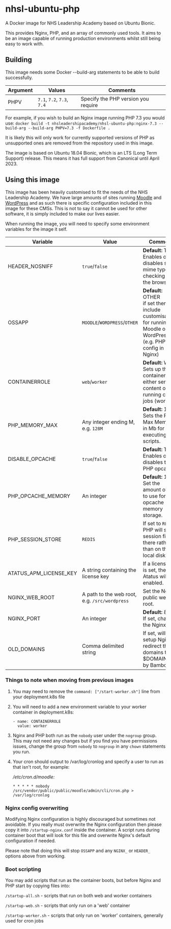 # nhsl-ubuntu-php

A Docker image for NHS Leadership Academy based on Ubuntu Bionic.

This provides Nginx, PHP, and an array of commonly used tools. It aims to be an image capable of running production environments whilst still being easy to work with.

## Building
This image needs some Docker --build-arg statements to be able to build successfully.

| Argument     | Values                        | Comments                             |
| ------------ | ----------------------------- | ------------------------------------ |
| PHPV         | `7.1`, `7.2`, `7.3`, `7.4`    | Specify the PHP version you require  |

For example, if you wish to build an Nginx image running PHP 7.3 you would use:
`docker build -t nhsleadershipacademy/nhsl-ubuntu-php:nginx-7.3 --build-arg --build-arg PHPV=7.3 -f Dockerfile .`

It is likely this will only work for currently supported versions of PHP as unsupported ones are removed from the repository used in this image.

The image is based on Ubuntu 18.04 Bionic, which is an LTS (Long Term Support) release. This means it has full support from Canonical until April 2023.

## Using this image

This image has been heavily customised to fit the needs of the NHS Leadership Academy. We have large amounts of sites running [Moodle](https://moodle.org/) and [WordPress](https://wordpress.org/) and as such there is specific configuration included in this image for these CMSs. This is not to say it cannot be used for other software, it is simply included to make our lives easier.

When running the image, you will need to specify some environment variables for the image it self.

| Variable     | Value        | Comment      |
| ------------ | ------------ | ------------ |
| HEADER_NOSNIFF | `true`/`false` | **Default:** TRUE <br /> Enables or disables strict mime type checking in the browser |
| OSSAPP | `MOODLE`/`WORDPRESS`/`OTHER` | **Default:** OTHER <br /> if set then will include customisations for running Moodle or WordPress (e.g. PHP config in Nginx) |
| CONTAINERROLE | `web`/`worker` | **Default:** WEB <br /> Sets up the container for either serving content or running cron jobs (worker). |
| PHP\_MEMORY\_MAX | Any integer ending M, e.g. `128M` | **Default:** 128M <br /> Sets the PHP Max Memory in Mb for executing scripts. |
| DISABLE_OPCACHE | `true`/`false` | **Default:** TRUE <br /> Enables or disables the PHP opcache. |
| PHP\_OPCACHE\_MEMORY | An integer | **Default:** 16 <br /> Set the amount of Mb to use for opcache memory storage. |
| PHP\_SESSION\_STORE | `REDIS` | If set to `REDIS` PHP will store session files there rather than on the local disk. |
| ATATUS\_APM\_LICENSE_KEY | A string containing the license key | If a license key is set, then Atatus will be enabled. |
| NGINX\_WEB\_ROOT | A path to the web root, e.g. `/src/wordpress` | Set the Nginx public web root. |
| NGINX_PORT | An integer | **Default:** 80 <br /> If set, changes the Nginx port. |
| OLD_DOMAINS | Comma delimited string | If set, will setup Nginx to redirect these domains to the $DOMAIN set by Bamboo. |

### Things to note when moving from previous images
1. You may need to remove the `command: ["/start-worker.sh"]` line from your deployment.k8s file
2. You will need to add a new environment variable to your worker container in deployment.k8s:

    ```
    - name: CONTAINERROLE
      value: worker
    ```
3. Nginx and PHP both run as the `nobody` user under the `nogroup` group. This may not need any changes but if you find you have permissions issues, change the group from `nobody` to `nogroup` in any `chown` statements you run.
4. Your cron should output to /var/log/cronlog and specify a user to run as that isn't root, for example:

    */etc/cron.d/moodle:*
    ```
    * * * * * nobody /src/vendor/public/public/moodle/admin/cli/cron.php > /var/log/cronlog
    ```



### Nginx config overwriting
Modifying Nginx configuration is highly discouraged but sometimes not avoidable. If you really must overwrite the Nginx configuration then please copy it into `/startup-nginx.conf` inside the container. A script runs during container boot that will look for this file and overwrite Nginx's default configuration if needed.

Please note that doing this will stop `OSSAPP` and any `NGINX_` or `HEADER_` options above from working.

### Boot scripting
You may add scripts that run as the container boots, but before Nginx and PHP start by copying files into:

`/startup-all.sh` - scripts that run on both web and worker containers

`/startup-web.sh` - scripts that only run on a 'web' container

`/startup-worker.sh` - scripts that only run on 'worker' containers, generally used for cron jobs
